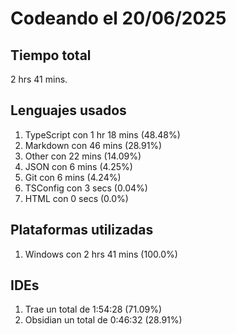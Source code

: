 # Codeando el 20/06/2025

## Tiempo total
2 hrs 41 mins.

## Lenguajes usados
1. TypeScript con 1 hr 18 mins (48.48%)
1. Markdown con 46 mins (28.91%)
1. Other con 22 mins (14.09%)
1. JSON con 6 mins (4.25%)
1. Git con 6 mins (4.24%)
1. TSConfig con 3 secs (0.04%)
1. HTML con 0 secs (0.0%)

## Plataformas utilizadas
1. Windows con 2 hrs 41 mins (100.0%)

## IDEs
1. Trae un total de 1:54:28 (71.09%)
1. Obsidian un total de 0:46:32 (28.91%)
